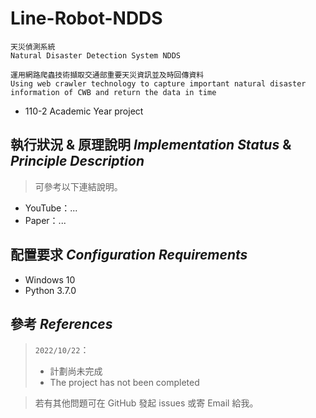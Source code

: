 # Line-Robot-NDDS

    天災偵測系統
    Natural Disaster Detection System NDDS  
    
    運用網路爬蟲技術擷取交通部重要天災資訊並及時回傳資料
    Using web crawler technology to capture important natural disaster information of CWB and return the data in time

- 110-2 Academic Year project

## 執行狀況 & 原理說明 *Implementation Status* & *Principle Description*

> 可參考以下連結說明。  

- YouTube：...
- Paper：...

## 配置要求 *Configuration Requirements*

- Windows 10
- Python 3.7.0

## 參考 *References*

> `2022/10/22`：  
> - 計劃尚未完成
> - The project has not been completed

> 若有其他問題可在 GitHub 發起 issues 或寄 Email 給我。

